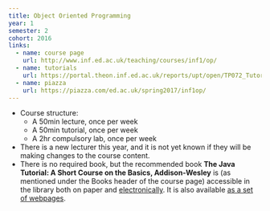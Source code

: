```yaml
---
title: Object Oriented Programming
year: 1
semester: 2
cohort: 2016
links:
  - name: course page
    url: http://www.inf.ed.ac.uk/teaching/courses/inf1/op/
  - name: tutorials
    url: https://portal.theon.inf.ed.ac.uk/reports/upt/open/TP072_Tutorial_Groups/inf1-op.shtml
  - name: piazza
    url: https://piazza.com/ed.ac.uk/spring2017/inf1op/
---
```


-   Course structure:
    -   A 50min lecture, once per week
    -   A 50min tutorial, once per week
    -   A 2hr compulsory lab, once per week
-   There is a new lecturer this year, and it is not yet known if they will be making changes to the course content.
-   There is no required book, but the recommended book **The Java Tutorial: A Short Course on the Basics, Addison-Wesley** is (as mentioned under the Books header of the course page) accessible in the library both on paper and [electronically]. It is also available [as a set of webpages].

   [electronically]: http://proquestcombo.safaribooksonline.com.ezproxy.is.ed.ac.uk/browse?category=itdev.programming.java
   [as a set of webpages]: https://docs.oracle.com/javase/tutorial/
